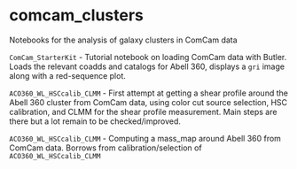 # comcam_clusters
Notebooks for the analysis of galaxy clusters in ComCam data


`ComCam_StarterKit` - Tutorial notebook on loading ComCam data with Butler. Loads the relevant coadds and catalogs for Abell 360, displays a `gri` image along with a red-sequence plot. 

`ACO360_WL_HSCcalib_CLMM` - First attempt at getting a shear profile around the Abell 360 cluster from ComCam data, using color cut source selection, HSC calibration, and CLMM for the shear profile measurement. Main steps are there but a lot remain to be checked/improved.

`ACO360_WL_HSCcalib_CLMM` - Computing a mass_map around Abell 360 from ComCam data. Borrows from calibration/selection of `ACO360_WL_HSCcalib_CLMM`
